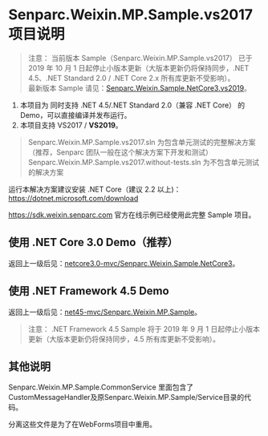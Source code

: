 # Senparc.Weixin.MP.Sample.vs2017 项目说明

> 注意： 当前版本 Sample（Senparc.Weixin.MP.Sample.vs2017） 已于 2019 年 10 月 1 日起停止小版本更新（大版本更新仍将保持同步，.NET 4.5、.NET Standard 2.0 / .NET Core 2.x 所有库更新不受影响）。<br>
> 最新版本 Sample 请见：[Senparc.Weixin.Sample.NetCore3.vs2019](../netcore3.0-mvc/)。


1. 本项目为 同时支持 .NET 4.5/.NET Standard 2.0（兼容 .NET Core） 的 Demo，可以直接编译并发布运行。
2. 本项目支持 VS2017 / **VS2019**。


> Senparc.Weixin.MP.Sample.vs2017.sln 为包含单元测试的完整解决方案（推荐，Senparc 团队一般在这个解决方案下开发和测试）<br>
> Senparc.Weixin.MP.Sample.vs2017.without-tests.sln 为不包含单元测试的解决方案

运行本解决方案建议安装 .NET Core（建议 2.2 以上)：https://dotnet.microsoft.com/download

https://sdk.weixin.senparc.com 官方在线示例已经使用此完整 Sample 项目。

## 使用 .NET Core 3.0 Demo（推荐）

返回上一级后见：[netcore3.0-mvc/Senparc.Weixin.Sample.NetCore3](../netcore3.0-mvc)。

## 使用 .NET Framework 4.5 Demo

返回上一级后见：[net45-mvc/Senparc.Weixin.MP.Sample](../net45-mvc)。

> 注意： .NET Framework 4.5 Sample 将于 2019 年 9 月 1 日起停止小版本更新（大版本更新仍将保持同步，4.5 所有库更新不受影响）。




## 其他说明

Senparc.Weixin.MP.Sample.CommonService 里面包含了CustomMessageHandler及原Senparc.Weixin.MP.Sample/Service目录的代码。

分离这些文件是为了在WebForms项目中重用。
